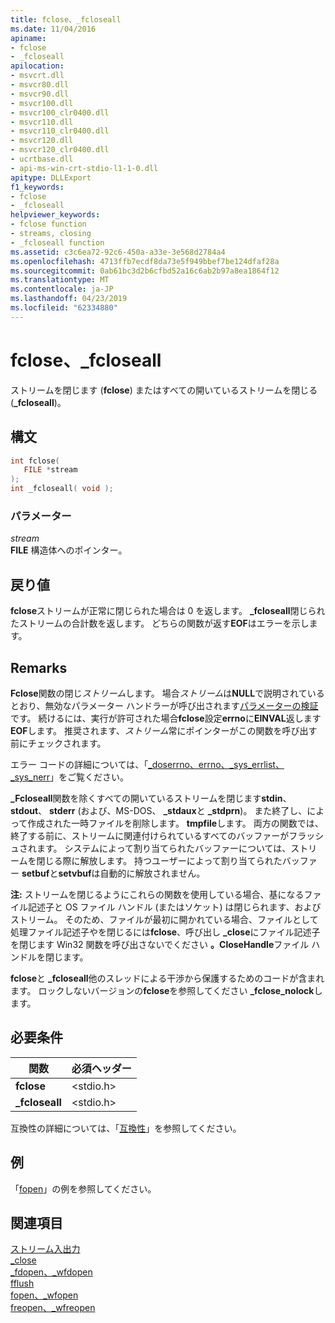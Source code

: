 ```yaml
---
title: fclose、_fcloseall
ms.date: 11/04/2016
apiname:
- fclose
- _fcloseall
apilocation:
- msvcrt.dll
- msvcr80.dll
- msvcr90.dll
- msvcr100.dll
- msvcr100_clr0400.dll
- msvcr110.dll
- msvcr110_clr0400.dll
- msvcr120.dll
- msvcr120_clr0400.dll
- ucrtbase.dll
- api-ms-win-crt-stdio-l1-1-0.dll
apitype: DLLExport
f1_keywords:
- fclose
- _fcloseall
helpviewer_keywords:
- fclose function
- streams, closing
- _fcloseall function
ms.assetid: c3c6ea72-92c6-450a-a33e-3e568d2784a4
ms.openlocfilehash: 4713ffb7ecdf8da73e5f949bbef7be124dfaf28a
ms.sourcegitcommit: 0ab61bc3d2b6cfbd52a16c6ab2b97a8ea1864f12
ms.translationtype: MT
ms.contentlocale: ja-JP
ms.lasthandoff: 04/23/2019
ms.locfileid: "62334880"
---
```

# <a name="fclose-fcloseall"></a>fclose、_fcloseall

ストリームを閉じます (**fclose**) またはすべての開いているストリームを閉じる (**_fcloseall**)。

## <a name="syntax"></a>構文

```C
int fclose(
   FILE *stream
);
int _fcloseall( void );
```

### <a name="parameters"></a>パラメーター

*stream*<br/>
**FILE** 構造体へのポインター。

## <a name="return-value"></a>戻り値

**fclose**ストリームが正常に閉じられた場合は 0 を返します。 **_fcloseall**閉じられたストリームの合計数を返します。 どちらの関数が返す**EOF**はエラーを示します。

## <a name="remarks"></a>Remarks

**Fclose**関数の閉じ*ストリーム*します。 場合*ストリーム*は**NULL**で説明されているとおり、無効なパラメーター ハンドラーが呼び出されます[パラメーターの検証](../../c-runtime-library/parameter-validation.md)です。 続けるには、実行が許可された場合**fclose**設定**errno**に**EINVAL**返します**EOF**します。 推奨されます、*ストリーム*常にポインターがこの関数を呼び出す前にチェックされます。

エラー コードの詳細については、「[_doserrno、errno、_sys_errlist、_sys_nerr](../../c-runtime-library/errno-doserrno-sys-errlist-and-sys-nerr.md)」をご覧ください。

**_Fcloseall**関数を除くすべての開いているストリームを閉じます**stdin**、 **stdout**、 **stderr** (および、MS-DOS、 **_stdaux**と **_stdprn**)。 また終了し、によって作成された一時ファイルを削除します。 **tmpfile**します。 両方の関数では、終了する前に、ストリームに関連付けられているすべてのバッファーがフラッシュされます。 システムによって割り当てられたバッファーについては、ストリームを閉じる際に解放します。 持つユーザーによって割り当てられたバッファー **setbuf**と**setvbuf**は自動的に解放されません。

**注:** ストリームを閉じるようにこれらの関数を使用している場合、基になるファイル記述子と OS ファイル ハンドル (またはソケット) は閉じられます、およびストリーム。 そのため、ファイルが最初に開かれている場合、ファイルとして処理ファイル記述子やを閉じるには**fclose**、呼び出し **_close**にファイル記述子を閉じます Win32 関数を呼び出さないでください **。CloseHandle**ファイル ハンドルを閉じます。

**fclose**と **_fcloseall**他のスレッドによる干渉から保護するためのコードが含まれます。 ロックしないバージョンの**fclose**を参照してください **_fclose_nolock**します。

## <a name="requirements"></a>必要条件

|関数|必須ヘッダー|
|--------------|---------------------|
|**fclose**|\<stdio.h>|
|**_fcloseall**|\<stdio.h>|

互換性の詳細については、「[互換性](../../c-runtime-library/compatibility.md)」を参照してください。

## <a name="example"></a>例

「[fopen](fopen-wfopen.md)」の例を参照してください。

## <a name="see-also"></a>関連項目

[ストリーム入出力](../../c-runtime-library/stream-i-o.md)<br/>
[_close](close.md)<br/>
[_fdopen、_wfdopen](fdopen-wfdopen.md)<br/>
[fflush](fflush.md)<br/>
[fopen、_wfopen](fopen-wfopen.md)<br/>
[freopen、_wfreopen](freopen-wfreopen.md)<br/>
